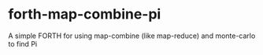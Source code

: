 # forth-map-combine-pi
A simple FORTH for using map-combine (like map-reduce) and monte-carlo to find Pi
